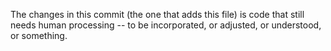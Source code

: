The changes in this commit (the one that adds this file)
is code that still needs human processing --
to be incorporated, or adjusted, or understood, or something.

